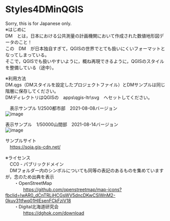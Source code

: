 # Styles4DMinQGIS<BR>
Sorry, this is for Japanese only.<BR>
※はじめに<BR>
DM　とは，日本における公共測量の計画機関において作成された数値地形図データのこと！<BR>
この　DM　が日本独自すぎて，QGISの世界でとても扱いにくいフォーマットとなってしまっている。<BR>
そこで，QGISでも扱いやすいように，概ね再現できるように，QGISのスタイルを整備している（途中）。<BR>

※利用方法<BR>
DM.qgs（DMスタイルを設定したプロジェクトファイル）とDMサンプルは同じ階層に保存してください。<BR>
DMディレクトリはQGISの　apps\qgis-ltr\svg　へセットしてください。<BR>

　表示サンプル 1/2500都市部　2021-08-08バージョン<BR>
![image](https://user-images.githubusercontent.com/86514652/128618182-dbb06100-a64c-4e6b-befd-84733ab71ead.png)<BR>

 表示サンプル　1/50000山間部　2021-08-14バージョン<BR>
![image](https://user-images.githubusercontent.com/86514652/129420321-a4a41366-c113-4283-b7da-23d009944efe.png)<BR>

 サンプルサイト<BR>
　https://soja.gis-cdn.net/<BR>

※ライセンス<BR>
　CC0 - パブリックドメイン<BR>
　DMフォルダー内のシンボルについても同等の表記のあるものを集めていますが，念のため出典を表示<BR>
　　・OpenStreetMap<BR>
 　　　　https://github.com/openstreetmap/map-icons?fbclid=IwAR0_dCnTRLiHCGsWV5dncDKwCSlWnM2-0kuv31tfwq01HlEsenFCkFzjV18<BR>
　　・Digital北海道研究会<BR>
 　　　　https://dghok.com/download<BR>


